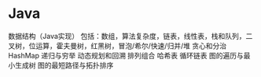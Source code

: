 # Java
数据结构（Java实现）
包括：数组，算法复杂度，链表，线性表，栈和队列，二叉树，位运算，霍夫曼树，红黑树，冒泡/希尔/快速/归并/堆
贪心和分治 HashMap 递归与穷举 动态规划和回溯 排列组合 哈希表 循环链表 
图的遍历与最小生成树 图的最短路径与拓扑排序
